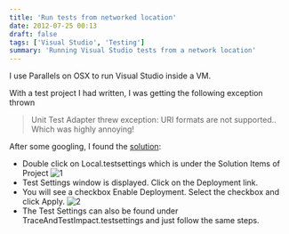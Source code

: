 ```yaml
---
title: 'Run tests from networked location'
date: 2012-07-25 00:13
draft: false
tags: ['Visual Studio', 'Testing']
summary: 'Running Visual Studio tests from a network location'
---
```


I use Parallels on OSX to run Visual Studio inside a VM.

With a test project I had written, I was getting the following exception thrown

> Unit Test Adapter threw exception: URI formats are not supported..
> Which was highly annoying!

After some googling, I found the <a href="http://www.seleniumwiki.com/visual-studio-2010/unit-test-adapter-threw-exceptionuri-formats-are-not-supported/">solution</a>:

- Double click on Local.testsettings which is under the Solution Items of Project ![1]
- Test Settings window is displayed. Click on the Deployment link.
- You will see a checkbox Enable Deployment. Select the checkbox and click Apply. ![2]
- The Test Settings can also be found under TraceAndTestImpact.testsettings and just follow the same steps.

[1]: http://i.imgur.com/Ip6YP.png
[2]: http://i.imgur.com/c1lUG.png
